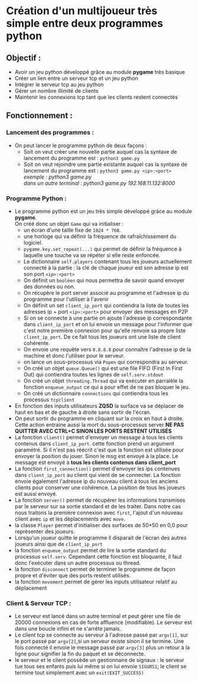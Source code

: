 # Création d'un multijoueur très simple entre deux programmes python

## Objectif :

- Avoir un jeu python développé grâce au module **pygame** très basique
- Créer un lien entre un serveur tcp et un jeu python
- Intégrer le serveur tcp au jeu python
- Gérer un nombre illimité de clients
- Maintenir les connexions tcp tant que les clients restent connectés

## Fonctionnement :

### Lancement des programmes :

- On peut lancer le programme python de deux façons :
  - Soit on veut créer une nouvelle partie auquel cas la syntaxe de lancement du programme est : `python3 game.py`
  - Soit on veut rejoindre une partie existante auquel cas la syntaxe de lancement du programme est : `python3 game.py <ip>:<port>`
    <br>_exemple : python3 game.py <br> dans un autre terminal : python3 game.py 192.168.11.132:8000_

### Programme Python :

- Le programme python est un jeu très simple développé grâce au module **pygame**.
  <br>On créé donc un objet `Game` qui va initialiser :
  - un écran d'une taille fixe de `1024 * 768`.
  - une horloge qui va définir la fréquence de rafraîchissement du logiciel.
  - `pygame.key.set_repeat(...)` qui permet de définir la fréquence à laquelle une touche va se répéter si elle reste enfoncée.
  - Le dictionnaire `self.players` contenant tous les joueurs actuellement connecté à la partie : la clé de chaque joueur est son adresse ip est son port `<ip>:<port>`
  - On définit un `booléen` qui nous permettra de savoir quand envoyer des données ou non.
  - On récupère le port server associé au programme et l'adresse ip du programme pour l'utiliser à l'avenir
  - On définit un set `client_ip_port` qui contiendra la liste de toutes les adresses ip + port `<ip>:<port>` pour envoyer des messages en P2P
  - Si on se connecte à une partie on ajoute l'adresse ip correspondante dans `client_ip_port` et on lui envoie un message pour l'informer que c'est notre première connexion pour qu'elle renvoie sa propre liste `client_ip_port`. De ce fait tous les joueurs ont une liste de client cohérente.
  - On envoie une requête vers `8.8.8.8` pour connaître l'adresse ip de la machine et donc l'utiliser pour le serveur.
  - on lance un sous-processus via `Popen` qui correspondra au serveur.
  - On créé un objet `queue.Queue()` qui est une file FIFO (First In First Out) qui contiendra toutes les lignes de `self.serv.stdout`
  - On créé un objet `threading.Thread` qui va exécuter en parralèle la fonction `enqueue_output` ce qui a pour effet de ne pas bloquer le jeu.
  - On créé un dictionnaire `connections` qui contiendra tous les processus `tcpclient`<br>
- En fonction des inputs utilisateurs **ZQSD** la surface va se déplacer de haut en bas et de gauche à droite sans sortir de l'écran.
- On peut sortir du programme en cliquant sur la croix en haut à droite. Cette action entraine aussi la mort du sous-processus server **NE PAS QUITTER AVEC CTRL+C SINON LES PORTS RESTENT UTILISÉS**
- La fonction `client()` permet d'envoyer un message à tous les clients contenus dans `client_ip_port`. cette fonction prend un argument paramétré. Si il n'est pas réécrit c'est que la fonction est utilisée pour envoyer la position du jouer. Sinon le msg est envoyé à la place. Le message est envoyé à **tous les clients contenus dans client_port**
- La fonction `first_connection()` permet d'envoyer les ips contenues dans `client_ip_port` au client qui vient de se connecter. La fonction envoie également l'adresse ip du nouveau client à tous les anciens clients pour conserver une cohérence. La position de tous les joueurs est aussi envoyé.
- La fonction `server()` permet de récupérer les informations transmises par le serveur sur sa sortie standard et de les traiter. Dans notre cas nous traitons la première connexion avec `first`, l'ajout d'un nouveau client avec `ip` et les déplacements avec `move`.
- la classe `Player` permet d'initialiser des surfaces de 50\*50 en 0,0 pour représenter des joueurs.
- Lorsqu'un joueur quitte le programme il disparait de l'écran des autres joueurs ainsi que de `client_ip_port`
- la fonction `enqueue_output` permet de lire la sortie standard du processus `self.serv`. Cependant cette fonction est bloquante, il faut donc l'exécuter dans un autre processus ou thread.
- la fonction `disconnect` permet de terminer le programme de façon propre et d'éviter que des ports restent utilisés.
- la fonction `movement` permet de gérer les inputs utilisateur relatif au déplacement

### Client & Serveur TCP :

- Le serveur est lancé dans un autre terminal et peut gérer une file de 20000 connexions en cas de forte affluence (modifiable). Le serveur est dans une boucle infini et ne s'arrête jamais.
- Le client tcp se connecte au serveur à l'adresse passé par `argv[1]`, sur le port passé par `argv[2]`,si un serveur existe sinon il se termine. Une fois connecté il envoie le message passé par `argv[3]` plus un retour à la ligne pour signifier la fin du paquet et se déconnecte.
- le serveur et le client possède un gestionnaire de signaux : le serveur tue tous ses enfants puis lui même si on lui envoie `SIGURS1`; le client se termine tout simplement avec un `exit(EXIT_SUCCESS)`
